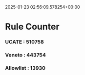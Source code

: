 2025-01-23 02:56:09.578254+00:00
# Rule Counter 
 ### UCATE : 510758

 ### Veneto : 443754

 ### Allowlist : 13930